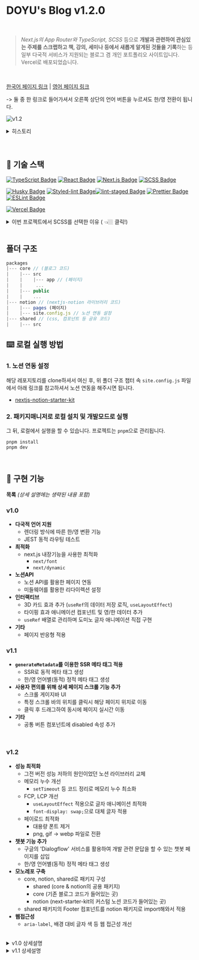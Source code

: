 
# DOYU's Blog v1.2.0

<br />

> _Next.js의 App Router와 TypeScript, SCSS_ 등으로 **개발과 관련하여 관심있는 주제를 스크랩하고 책, 강의, 세미나 등에서 새롭게 알게된 것들을 기록**하는 등 일부 다국적 서비스가 지원되는 블로그 겸 개인 포트폴리오 사이트입니다. Vercel로 배포되었습니다.

<br />


[한국어 페이지 링크](https://portfolio-doyu.vercel.app/ko) | 
[영어 페이지 링크](https://portfolio-doyu.vercel.app/en)

 -> 둘 중 한 링크로 들어가셔서 오른쪽 상단의 언어 버튼을 누르셔도 한/영 전환이 됩니다.

![v1.2](https://github.com/Doyu-Lee/portfolio_doyu/assets/125176463/da8cf387-a5ec-4618-aefa-30860088425f)

<details>
  <summary> 히스토리 </summary>

<br>

**[v1.0]**
![블로그v1.0](https://github.com/Doyu-Lee/portfolio_doyu/assets/125176463/d3e87e59-4052-4498-827f-a3f48e8eab46)

**[v1.1]**
![블로그v1.0](https://user-images.githubusercontent.com/125176463/275493004-da8cf387-a5ec-4618-aefa-30860088425f.gif)

</details>

<br>



<br />

## 🧐 기술 스택
[![TypeScript Badge](https://img.shields.io/badge/TypeScript-3178C6.svg?&style=for-the-badge&logo=TypeScript&logoColor=white)](https://www.typescriptlang.org/)
[![React Badge](https://img.shields.io/badge/React-61DAFB.svg?&style=for-the-badge&logo=React&logoColor=white)](https://reactjs.org/)
[![Next.js Badge](https://img.shields.io/badge/Next.js-000000.svg?&style=for-the-badge&logo=Next.js&logoColor=white)](https://nextjs.org/)
[![SCSS Badge](https://img.shields.io/badge/SCSS-CC6699.svg?&style=for-the-badge&logo=Sass&logoColor=white)](https://sass-lang.com/)

[![Husky Badge](https://img.shields.io/badge/Husky-4B32C3.svg?&style=for-the-badge)](https://typicode.github.io/husky/)
[![Styled-lint Badge](https://img.shields.io/badge/Styled--lint-DB7093.svg?&style=for-the-badge)](https://styled-components.com/docs/tooling#linting)[![lint-staged Badge](https://img.shields.io/badge/lint--staged-F7B93E.svg?&style=for-the-badge)](https://github.com/okonet/lint-staged)
[![Prettier Badge](https://img.shields.io/badge/Prettier-F7B93E.svg?&style=for-the-badge&logo=Prettier&logoColor=white)](https://prettier.io/)
[![ESLint Badge](https://img.shields.io/badge/ESLint-4B32C3.svg?&style=for-the-badge&logo=ESLint&logoColor=white)](https://eslint.org/)

[![Vercel Badge](https://img.shields.io/badge/Vercel-000000.svg?&style=for-the-badge&logo=Vercel&logoColor=white)](https://vercel.com/)

<details>
   <summary> 이번 프로젝트에서 SCSS를 선택한 이유 ( 👈🏼 클릭!) </summary>
<br />

* 특히 **SCSS를 선택한 이유**는 앞서 사용해본 Styled-Component와 Emotion과 같은 CSS-in-JS는 런타임에서 스타일 직렬화가 일어나기 때문에 어느정도 `런타임 비용이 든다`는 문제가 있기 때문이었습니다. 
- CSS-in-JS 방식 중에서도 런타임 비용이 들지 않는 Vanilla Extract 등의 라이브러리 경우에도 결국 CSS-in-JS의 특징인 컴포넌트가 처음 마운트 될 때 스타일이 계속 삽입되어 브라우저가 모든 `DOM 노드에서 스타일이 다시 계산된다`는 한계가 있습니다. 
- 결론적으로 CSS-in-JS를 쓰는 이유 중 하나인 스타일이 지역 스코프라는 점과, CSS 파일이 해당 컴포넌트와 같은 위치에 배치된다는 것은 CSS 모듈로 해결할 수 있고, CSS 모듈에서 코드 중복의 단점은 **SCSS**를 사용하여 mixin 변수활용으로 해결했습니다. 

</details>

<br>


## 폴더 구조 

```javascript
packages
|--- core // (블로그 코드) 
|    |--- src
|    |    |--- app // (페이지)
|    |     ... 
|    |--- public
|    |    ... 
|--- notion // (nextjs-notion 라이브러리 코드)
|    |--- pages (페이지)
|    |--- site.config.js // 노션 연동 설정
|--- shared // (css, 컴포넌트 등 공유 코드)
|    |--- src
```


## ⌨️ 로컬 실행 방법

### 1. 노션 연동 설정 

해당 레포지토리를 clone하셔서 여신 후, 위 폴더 구조 챕터 속 `site.config.js` 파일에서 아래 링크를 참고하셔서 노션 연동을 해주시면 됩니다.
- [nextjs-notion-starter-kit](https://github.com/transitive-bullshit/nextjs-notion-starter-kit)



### 2. 패키지매니저로 로컬 설치 및 개발모드로 실행

그 뒤, 로컬에서 실행을 할 수 있습니다. 프로젝트는 `pnpm`으로 관리됩니다.

```
pnpm install
pnpm dev
```

<br />

## 🌟 구현 기능

**목록** _(상세 설명에는 생략된 내용 포함)_

### v1.0
- **다국적 언어 지원**
  - 렌더링 방식에 따른 한/영 변환 기능
  - JEST 동적 라우팅 테스트
- **최적화**
  - next.js 내장기능을 사용한 최적화
    - `next/font`
    - `next/dynamic` 
- **노션API**
  - 노션 API를 활용한 페이지 연동
  - 미들웨어를 활용한 리다이렉션 설정 
- **인터랙티브**
  - 3D 카드 효과 추가 (`useRef`의 데이터 저장 로직, `useLayoutEffect`)
  - 타이핑 효과 애니메이션 컴포넌트 및 영/한 데이터 추가
  - `useRef` 배열로 관리하며 도미노 글자 애니메이션 직접 구현
- **기타**
  - 페이지 반응형 적용 

### v1.1
- **`generateMetadata`를 이용한 SSR 메타 태그 적용**
  - SSR로 동적 메타 태그 생성
  - 한/영 언어별(동적) 정적 메타 태그 생성
- **사용자 편의를 위해 상세 페이지 스크롤 기능 추가**
  - 스크롤 게이지바 UI 
  - 특정 스크롤 바의 위치를 클릭시 해당 페이지 위치로 이동 
  - 클릭 후 드래그하여 동시에 페이지 실시간 이동
- **기타**
  - 공통 버튼 컴포넌트에 disabled 속성 추가 

<br />

### v1.2
- **성능 최적화**
  - 그전 버전 성능 저하의 원인이었던 노션 라이브러리 교체
  - 메모리 누수 개선
    - `setTimeout` 등 코드 정리로 메모리 누수 최소화
  - FCP, LCP 개선
    - `useLayoutEffect` 적용으로 글자 애니메이션 최적화
    - `font-display: swap;`으로 대체 글자 적용  
  - 페이로드 최적화 
    - 대용량 폰트 제거
    - png, gif -> webp 파일로 전환
- **챗봇 기능 추가**
  - 구글의 'Dialogflow' 서비스를 활용하여 개발 관련 문답을 할 수 있는 챗봇 페이지를 삽입
  - 한/영 언어별(동적) 정적 메타 태그 생성
- **모노레포 구축**
  - core, notion, shared로 패키지 구성 
    - shared (core & notion의 공용 패키지)
    - core (기존 블로그 코드가 들어있는 곳)
    - notion (next-starter-kit의 커스텀 노션 코드가 들어있는 곳)
  - shared 패키지의 Footer 컴포넌트를 notion 패키지로 import해와서 적용
- **웹접근성**
  - `aria-label`, 배경 대비 글자 색 등 웹 접근성 개선


<br />

<details>
  <summary> v1.0 상세설명 </summary>

<br>
 
 ### - 다국적 언어 지원

<br />

#### 1. 렌더링 방식에 따른 한/영 변환 기능
- 지원하는 언어 별 json 데이터 생성
- SSR / CSR용 useTranslation 훅 개별 생성 
- 페이지마다 params 및 URL 추출 로직을 추가 
- `en/roadmap`에서 언어 전환 버튼을 눌렀을 때, `ko`가 아니라 `ko/roadmap`으로 이동하도록 함.
- 헤더에서 한/영 변환에 따른 폰트를 개별적으로 적용

<br />

#### 2. JEST 동적 라우팅 테스트
- 전역에 jest react-i18next 모듈 추가
- 동적 라우팅에 따라 라우팅 테스트 수정 

<br />

### - 최적화

<br />

#### 1. next.js 내장기능을 사용한 최적화 
- `next/link`, `next/dynamic`, `next/font`, `next/image` 등을 이용한 성능 최적화 

##### [next/font] 
- 폰트의 경우 아래와 같이 전역 변수로 등록하여 사용

``` typescript
import {
  Space_Mono, // Google font의 Space Mono 같이 띄어쓰기가 되어있는 폰트명은 언더바 사용 
...
} from 'next/font/google';

export const spaceMono = Space_Mono({
  subsets: ['latin'],
  weight: '400',
  variable: '--font-spaceMono',  // 전역변수로 등록
});
```

```typescript
// 최상위 layout.tsx
import {
...
  spaceMono,
} from '../../../public/fonts/fonts';


export default function RootLayout({ children, params: { lng } }: RootLayoutProps) {
  const fontVariables = `
...
  ${spaceMono.variable} 
`;

  return (
    <html lang={lng} dir={dir(lng)} className={fontVariables}> // html 태그에 className으로 넣어준 뒤 사용
```

> `next/font/google`에 내장되어 있는 영어 폰트에 한하여 빌드타임에 미리 로컬에 폰트를 저장할 수 있기 때문에 영문 폰트와 관련된 layout shift를 최소화하여 성능을 최적화하였습니다. 외부에서 가져온 한글 폰트는 로딩 컴포넌트를 삽입하여 로드되기 전 레이아웃이 깨지는 현상을 막았습니다.


##### [next/dynamic]

> preload 될 필요가 없는 컴포넌트는 Lazy Loading으로 네트워크 비용을 절감시키고자 했습니다.

``` typescript
const ContactArticle = dynamic(() => import('@/components/contacts/ContactArticle'), {
  ssr: false,
});
```


<br />

### - 노션API

<br />

#### 1. 노션 API를 활용한 페이지 연동 

<br />

 #### 2. 미들웨어를 활용한 리다이렉션 설정
  - 리다이렉션 이슈를 미들웨어를 활용하여 해결

  > 현재 웹사이트는 다국어 지원으로 `/ko` 또는 `/en`과 같이 지원 언어 데이터 값이 경로에 포함이 됩니다. 문제는 노션 페이지 개별 게시글을 입력할 경우 자동으로 `/{페이지 값}`으로 이동한다는 것이었습니다.
  >  - useRouter을 쓸 수 없는 SSR 메인 페이지였고, SSR에서는 리다이렉션 기능이 지원되지 않음을 확인했습니다.
  >  - 따라서 react.config에서 redirection 설정을 하고자 했으나 `/{페이지값} -> /ko/{페이지값}` 이렇게 동적 언어 데이터가 아닌 특정 데이터 값을 입력해줘야 했고, 그후 다시 홈 버튼을 누르면 `/ko/{페이지값}/ko` 등으로 나오는 사이드 이펙트가 있었습니다.
  >  - app 폴더 동위에 middleware를 생성하여 redirection 시키는 것으로 해결했습니다.

<br />

### - 인터랙티브 

<br />

#### 1. 3D 카드 효과 추가
- `transform-style: preserve-3d` 속성을 활용 
- 데이터가 변동되면 화면이 리렌더링되는 useState 대신 useRef를 사용하여 데이터 변경 
- `useLayoutEffect`를 이용하여 컴포넌트가 렌더링되기 전에 동기적으로 애니메이션 이벤트 등록 및 함수 실행
- 애니메이션 최적화 API `requestAnimationFrame()` 적용

<br />

#### 2. 타이핑 효과 애니메이션 컴포넌트 및 영/한 데이터 추가
- `react-typist` 라이브러리를 사용했지만 최신 React 18버전 이상에서 호환되지 않는 일부 성능 문제가 발생
- [해당 라이브러리 레포지토리 이슈](https://github.com/jstejada/react-typist/issues/124)에서 관련 문제 발견 후, 2022년 초부터 업데이트가 안 되고 있다는 것을 확인 
- `react-simple-typist`로 라이브러리 교체 후 이상없이 작동 

<br />

#### 3. useRef 배열로 관리하며 도미노 글자 애니메이션 직접 구현 
- span을 생성하는 `useEffect`, 해당 span에 시간차로 css를 적용하는 `useEffect`로 도미노처럼 차례대로 쓰러지는 듯한 글자 애니메이션을 적용
- `useEffect` 안에서 `useRef`과 같은 훅 사용이 불가능하기 때문에 `useEffect` 안에서 각 글자 데이터들이 map 함수에서 span 태그를 생성하는 로직을 짤 때 `createRef`를 사용하였지만 추후 함수 컴포넌트 방식에 맞게 `useRef`를 배열로 선언해준 다음 `useEffect` 안의 map 함수에서 해당 배열에 span 태그와 `ref` 값을 차례로 할당시키는 방법으로 리팩토링

```typeScript
  const [childRef, setChildRef] = useState<React.JSX.Element[]>([]);
  const spanRefs = useRef<null[] | HTMLSpanElement[]>([]);
  ...
  useEffect(() => {
    ...
      letters.map((letter, index) => {  // 예 ) letters =  '망고'.split('');
        const newSpan = (
          <span
            key={Math.random()}
            ref={(el) => {
              spanRef.current[index] = el;
            }}
          >
            {letter}
          </span>
        );
        return setChildRef((prev) => [...prev, newSpan]);
      });
    }

    return () => setChildRef([]);
  }, [titleLetters]);

  ...
    return (
          <div>
            {childRef}  // 예) <span>망</span> <span>고</span>  
          </div>
```

<br />

### - 기타

<br />

#### 1. 페이지 반응형 적용 
- 예상하는 사용자 접속 경로는 웹이지만, 갤럭시 폴드 (min-width : 280px)까지 반응형 적용 

<br />

### - 화면 

![블로그](https://github.com/Doyu-Lee/portfolio_doyu/assets/125176463/d3e87e59-4052-4498-827f-a3f48e8eab46)

</details>


<details>
  <summary> v1.1 상세설명 </summary>

<br>

### - `generateMetadata`를 이용한 SSR 메타 태그 적용

<br />

#### 1. SSR로 동적 메타 태그 생성 
```typeScript
type Props = {
  params: { pageId: string }; // params에서 현재 pageId 추출 
};

export const generateMetadata = async ({
  params: { pageId },
}: Props): Promise<Metadata> => {
  const recordMap = await notion.getPage(pageId); 
  const title = getPageTitle(recordMap);   // 해당 pageId의 제목 데이터 가져오기

  return {
    title,
    openGraph: {
      title,
    },
  };
};

```


#### 2. SSR로 한/영 언어별(동적) 정적 메타 태그 생성 

```typeScript
type Props = {
  params: { lng: string }; // params 에서 언어 상태 추출 
};

export const generateMetadata = async ({ params: { lng } }: Props): Promise<Metadata> => {
  // 언어 상태에 따른 정적 메타 데이터 생성
  return lng === 'ko' ? homeMetaData.metadataKO : homeMetaData.metadataEN; 
};

```


<br />

### - 사용자 편의를 위해 상세 페이지 스크롤 기능 추가
<br />

#### 1. 스크롤 게이지바 UI 출력 
- `useRef`를 사용하여 전체 브라우저의 높이에서 100vh를 뺀 후, scrollTop 위치를 구하여 비율 계산 

<br />

#### 2. 클릭 후 드래그하여 동시에 페이지 실시간 이동 
- mousedown, mousemove, click 이벤트를 이용하여 이벤트가 일어난 순서대로 events라는 변수를 useState로 상태 관리 
- click 했을 때 바로 해당 클릭된 위치로 스크롤 이동 
- click -> mousedown -> mousemove 가 일어난 경우 역시 실시간으로 마우스 위치로 스크롤 동기화
<br />
</details>

<br>